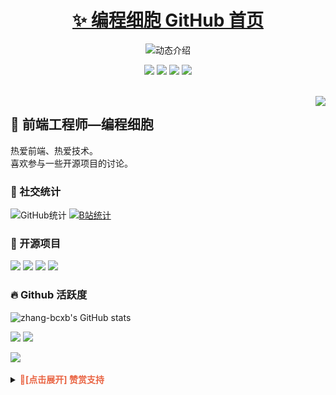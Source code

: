 <p align="center">
  <h1 align="center"><a href="https://github.com/zhang-bcxb">✨ 编程细胞 GitHub 首页</a></h1>
</p>

<p align="center">
  <img src="https://readme-typing-svg.demolab.com/?lines=大家好，我是编程细胞;欢迎来到我的 GitHub!&font=Fira%20Code&center=true&width=380&height=50&duration=4000&pause=1000" alt="动态介绍">
</p>

<p align="center">
  <img src="https://img.shields.io/static/v1?label=Program&message=Vue&color=blue"/>
  <img src="https://img.shields.io/static/v1?label=Language&message=JavaScript&color=yellow"/>
  <a href="https://space.bilibili.com/337439992"><img src="https://img.shields.io/static/v1?label=Video&message=Bilibili&color=pink"/></a>
  <a href="https://mp.weixin.qq.com/s/NfkT7BvdkNDLCcbmyl0AMg
"><img src="https://img.shields.io/static/v1?label=Blog&message=WeChat&color=green"/></a>
</p>
<br>

<img align="right" src="https://moe-counter.glitch.me/get/@:zhang-bcxb?theme=rule34">

## 🧸 前端工程师—编程细胞

热爱前端、热爱技术。<br>喜欢参与一些开源项目的讨论。
<br>

### 💞 社交统计

![GitHub统计](https://stats.justsong.cn/api/github?username=zhang-bcxb&theme=dark&lang=zh-CN)
[![B站统计](https://stats.justsong.cn/api/bilibili/?id=337439992&theme=dark&lang=zh-CN)](https://space.bilibili.com/337439992)
<br>

### 🍭 开源项目

[![](https://github-readme-stats.vercel.app/api/pin/?username=zhang-bcxb&repo=50-Case-Studies&show_icons=true&bg_color=30,e96443,904e95&title_color=fff&text_color=fff&icon_color=fff)](https://github.com/zhang-bcxb/50-Case-Studies)
[![](https://github-readme-stats.vercel.app/api/pin/?username=zhang-bcxb&repo=zhang-vue2-50project&show_icons=true&bg_color=30,e96443,904e95&title_color=fff&text_color=fff&icon_color=fff)](https://github.com/zhang-bcxb/zhang-vue2-50project)
[![](https://github-readme-stats.vercel.app/api/pin/?username=zhang-bcxb&repo=zhang-web-template-github&show_icons=true&bg_color=30,e96443,904e95&title_color=fff&text_color=fff&icon_color=fff)](https://github.com/zhang-bcxb/zhang-web-template-github)
[![](https://github-readme-stats.vercel.app/api/pin/?username=zhang-bcxb&repo=zhang-blog&show_icons=true&bg_color=30,e96443,904e95&title_color=fff&text_color=fff&icon_color=fff)](https://github.com/zhang-bcxb/zhang-blog)
<br>

### 🔥 Github 活跃度

![zhang-bcxb's GitHub stats](https://github-readme-stats.vercel.app/api?username=zhang-bcxb&custom_title=编程细胞的统计数据&show_icons=true&bg_color=30,e96443,904e95&title_color=fff&text_color=fff&icon_color=fff)

![](https://github-readme-stats.vercel.app/api/top-langs/?username=zhang-bcxb&langs_count=6&custom_title=技术百分比&show_icons=true&bg_color=30,e96443,904e95&title_color=fff&text_color=fff&icon_color=fff)
![](https://github-readme-stats.vercel.app/api/top-langs/?username=zhang-bcxb&layout=compact&langs_count=6&custom_title=技术占比&show_icons=true&bg_color=30,e96443,904e95&title_color=fff&text_color=fff&icon_color=fff)

![](https://github-readme-activity-graph.vercel.app/graph?username=zhang-bcxb&theme=dracula&custom_title=编程细胞的心电图&radius=10)
<br>

<details><summary><strong style="color:#e96443;">👀[点击展开] 赞赏支持 </strong></summary>

<img align="center" src="img/微信.jpg" alt="微信赞赏" width="30%">
<img align="center" src="img/支付宝.jpg" alt="支付宝赞赏" width="30%">
  
</details>
